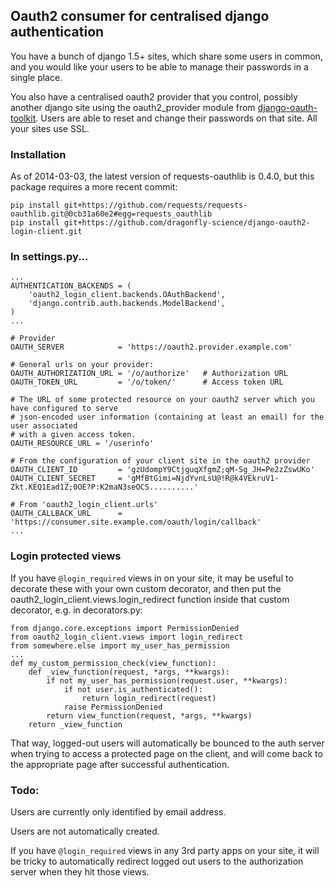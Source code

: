 ## Oauth2 consumer for centralised django authentication

You have a bunch of django 1.5+ sites, which share some users in
common, and you would like your users to be able to manage their
passwords in a single place.

You also have a centralised oauth2 provider that you control, possibly
another django site using the oauth2_provider module from
[django-oauth-toolkit](https://github.com/evonove/django-oauth-toolkit).
Users are able to reset and change their passwords on that site.  All
your sites use SSL.

### Installation

As of 2014-03-03, the latest version of requests-oauthlib is 0.4.0,
but this package requires a more recent commit:

    pip install git+https://github.com/requests/requests-oauthlib.git@0cb31a60e2#egg=requests_oauthlib
    pip install git+https://github.com/dragonfly-science/django-oauth2-login-client.git

### In settings.py...

    ...
    AUTHENTICATION_BACKENDS = (
        'oauth2_login_client.backends.OAuthBackend',
        'django.contrib.auth.backends.ModelBackend',
    )
    ...

    # Provider
    OAUTH_SERVER            = 'https://oauth2.provider.example.com'

    # General urls on your provider:
    OAUTH_AUTHORIZATION_URL = '/o/authorize'   # Authorization URL
    OAUTH_TOKEN_URL         = '/o/token/'      # Access token URL

    # The URL of some protected resource on your oauth2 server which you have configured to serve
    # json-encoded user information (containing at least an email) for the user associated
    # with a given access token.
    OAUTH_RESOURCE_URL = '/userinfo'

    # From the configuration of your client site in the oauth2 provider
    OAUTH_CLIENT_ID         = 'gzUdompY9CtjguqXfgmZ;qM-Sg_JH=Pe2zZswUKo'
    OAUTH_CLIENT_SECRET     = 'gMfBtGimi=NjdYvnLsU@!R@k4VEkruV1-Zkt.KEQ1Ead1Z;0OE?P:K2maN3seOCS..........'

    # From 'oauth2_login_client.urls'
    OAUTH_CALLBACK_URL      = 'https://consumer.site.example.com/oauth/login/callback'
    ...

### Login protected views

If you have `@login_required` views in on your site, it may be useful
to decorate these with your own custom decorator, and then put the
oauth2\_login\_client.views.login\_redirect function inside that
custom decorator, e.g. in decorators.py:

    from django.core.exceptions import PermissionDenied
    from oauth2_login_client.views import login_redirect
    from somewhere.else import my_user_has_permission
    ...
    def my_custom_permission_check(view_function):
        def _view_function(request, *args, **kwargs):
            if not my_user_has_permission(request.user, **kwargs):
                if not user.is_authenticated():
                    return login_redirect(request)
                raise PermissionDenied
            return view_function(request, *args, **kwargs)
        return _view_function

That way, logged-out users will automatically be bounced to the auth
server when trying to access a protected page on the client, and will
come back to the appropriate page after successful authentication.

### Todo:

Users are currently only identified by email address.

Users are not automatically created.

If you have `@login_required` views in any 3rd party apps on your
site, it will be tricky to automatically redirect logged out users to
the authorization server when they hit those views.
